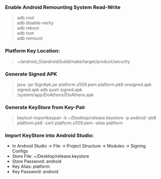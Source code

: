 ### Enable Android Remounting System Read-Write
> adb root  
> adb disable-verity  
> adb reboot  
> adb root  
> adb remount  

### Platform Key Location:
> ~/android_O/android/build/make/target/product/security

### Generate Signed APK
> java -jar SignApk.jar platform.x509.pem platform.pk8 unsigned.apk signed.apk
> adb push signed.apk /system/app/EloAthens/EloAthens.apk

### Generate KeyStore from Key-Pair
> keytool-importkeypair -k ~/Desktop/release.keystore -p android -pk8 platform.pk8 -cert platform.x509.pem -alias platform

### Import KeyStore into Android Studio:
- In Android Studio -> File -> Project Structure -> Modules -> Signing Configs
- Store File: ~/Desktop/release.keystore
- Store Password: android
- Key Alias: platform
- Key Password: android
